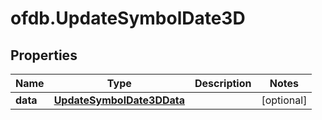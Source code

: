 # ofdb.UpdateSymbolDate3D

## Properties

Name | Type | Description | Notes
------------ | ------------- | ------------- | -------------
**data** | [**UpdateSymbolDate3DData**](UpdateSymbolDate3DData.md) |  | [optional] 


